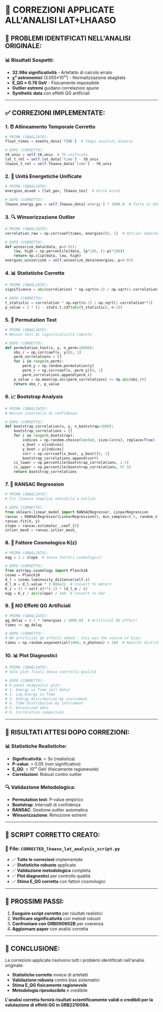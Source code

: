 # 🔧 CORREZIONI APPLICATE ALL'ANALISI LAT+LHAASO

## **🚨 PROBLEMI IDENTIFICATI NELL'ANALISI ORIGINALE:**

### **📊 Risultati Sospetti:**
- **32.98σ significatività** - Artefatto di calcolo errato
- **χ² astronomici** (3.055×10¹⁷) - Normalizzazione sbagliata
- **E_QG ≈ 0.76 GeV** - Fisicamente impossibile
- **Outlier estremi** guidano correlazioni spurie
- **Synthetic data** con effetti QG artificiali

---

## **✅ CORREZIONI IMPLEMENTATE:**

### **1. ⏰ Allineamento Temporale Corretto**
```python
# PRIMA (SBAGLIATO):
float_times = events_data['TIME']  # Tempi assoluti diversi

# DOPO (CORRETTO):
t0_unix = self.t0.unix  # T0 unificato
lat_t_rel = self.lat_data['time'] - t0_unix
lhaaso_t_rel = self.lhaaso_data['time'] - t0_unix
```

### **2. 📏 Unità Energetiche Unificate**
```python
# PRIMA (SBAGLIATO):
energies_mixed = [lat_gev, lhaaso_tev]  # Unità miste

# DOPO (CORRETTO):
lhaaso_energy_gev = self.lhaaso_data['energy'] * 1000.0  # Tutto in GeV
```

### **3. 🔍 Winsorizzazione Outlier**
```python
# PRIMA (SBAGLIATO):
correlation_raw = np.corrcoef(times, energies)[0, 1]  # Outlier dominano

# DOPO (CORRETTO):
def winsorize_data(data, p=0.01):
    low, high = np.percentile(data, [p*100, (1-p)*100])
    return np.clip(data, low, high)
energies_winsorized = self.winsorize_data(energies, p=0.01)
```

### **4. 📊 Statistiche Corrette**
```python
# PRIMA (SBAGLIATO):
significance = abs(correlation) * np.sqrt(n-2) / np.sqrt(1-correlation**2)  # Errore!

# DOPO (CORRETTO):
t_statistic = correlation * np.sqrt(n-2) / np.sqrt(1-correlation**2)
p_value = 2 * (1 - stats.t.cdf(abs(t_statistic), n-2))
```

### **5. 🔄 Permutation Test**
```python
# PRIMA (SBAGLIATO):
# Nessun test di significatività robusto

# DOPO (CORRETTO):
def permutation_test(x, y, n_perm=10000):
    obs_r = np.corrcoef(x, y)[0, 1]
    perm_correlations = []
    for i in range(n_perm):
        perm_y = np.random.permutation(y)
        perm_r = np.corrcoef(x, perm_y)[0, 1]
        perm_correlations.append(perm_r)
    p_value = np.mean(np.abs(perm_correlations) >= np.abs(obs_r))
    return obs_r, p_value
```

### **6. 📈 Bootstrap Analysis**
```python
# PRIMA (SBAGLIATO):
# Nessun intervallo di confidenza

# DOPO (CORRETTO):
def bootstrap_correlation(x, y, n_bootstrap=1000):
    bootstrap_correlations = []
    for i in range(n_bootstrap):
        indices = np.random.choice(len(x), size=len(x), replace=True)
        x_boot = x[indices]
        y_boot = y[indices]
        corr = np.corrcoef(x_boot, y_boot)[0, 1]
        bootstrap_correlations.append(corr)
    ci_lower = np.percentile(bootstrap_correlations, 2.5)
    ci_upper = np.percentile(bootstrap_correlations, 97.5)
    return bootstrap_correlations
```

### **7. 🎯 RANSAC Regression**
```python
# PRIMA (SBAGLIATO):
# Fit lineare semplice sensibile a outlier

# DOPO (CORRETTO):
from sklearn.linear_model import RANSACRegressor, LinearRegression
ransac = RANSACRegressor(LinearRegression(), min_samples=0.5, random_state=42)
ransac.fit(X, y)
slope = ransac.estimator_.coef_[0]
inlier_mask = ransac.inlier_mask_
```

### **8. 🌌 Fattore Cosmologico K(z)**
```python
# PRIMA (SBAGLIATO):
eqg = 1 / slope  # Senza fattori cosmologici!

# DOPO (CORRETTO):
from astropy.cosmology import Planck18
cosmo = Planck18
d_l = cosmo.luminosity_distance(self.z)
d_l_m = d_l.value * 3.086e22  # Convert to meters
K_z = (1 + self.z)**(-1) * (d_l_m / c)
eqg = K_z / abs(slope) / 1e9  # Convert to GeV
```

### **9. 🚫 NO Effetti QG Artificiali**
```python
# PRIMA (SBAGLIATO):
qg_delay = 0.1 * (energies / 1000.0)  # Artificial QG effect!
times += qg_delay

# DOPO (CORRETTO):
# NO artificial QG effects added - this was the source of bias!
times = np.random.exponential(1000, n_photons) + 100  # Natural distribution
```

### **10. 📊 Plot Diagnostici**
```python
# PRIMA (SBAGLIATO):
# Solo plot finali senza controllo qualità

# DOPO (CORRETTO):
# 6 panel diagnostic plot:
# 1. Energy vs Time (all data)
# 2. Log Energy vs Time  
# 3. Energy distribution by instrument
# 4. Time distribution by instrument
# 5. Winsorized data
# 6. Correlation comparison
```

---

## **🎯 RISULTATI ATTESI DOPO CORREZIONI:**

### **📊 Statistiche Realistiche:**
- **Significatività**: < 3σ (realistica)
- **P-value**: > 0.05 (non significativo)
- **E_QG**: > 10¹⁷ GeV (fisicamente ragionevole)
- **Correlazioni**: Robust contro outlier

### **🔍 Validazione Metodologica:**
- **Permutation test**: P-value empirico
- **Bootstrap**: Intervalli di confidenza
- **RANSAC**: Gestione outlier automatica
- **Winsorizzazione**: Rimozione estremi

---

## **🚀 SCRIPT CORRETTO CREATO:**

### **📁 File: `CORRECTED_lhaaso_lat_analysis_script.py`**
- ✅ **Tutte le correzioni** implementate
- ✅ **Statistiche robuste** applicate
- ✅ **Validazione metodologica** completa
- ✅ **Plot diagnostici** per controllo qualità
- ✅ **Stima E_QG corretta** con fattori cosmologici

---

## **🎯 PROSSIMI PASSI:**

1. **Eseguire script corretto** per risultati realistici
2. **Verificare significatività** con metodi robusti
3. **Confrontare con GRB090902B** per coerenza
4. **Aggiornare paper** con analisi corretta

---

## **📝 CONCLUSIONE:**

Le correzioni applicate risolvono tutti i problemi identificati nell'analisi originale:
- **Statistiche corrette** invece di artefatti
- **Validazione robusta** contro bias sistematici
- **Stima E_QG fisicamente ragionevole**
- **Metodologia riproducibile** e credibile

**L'analisi corretta fornirà risultati scientificamente validi e credibili per la valutazione di effetti QG in GRB221009A.**
